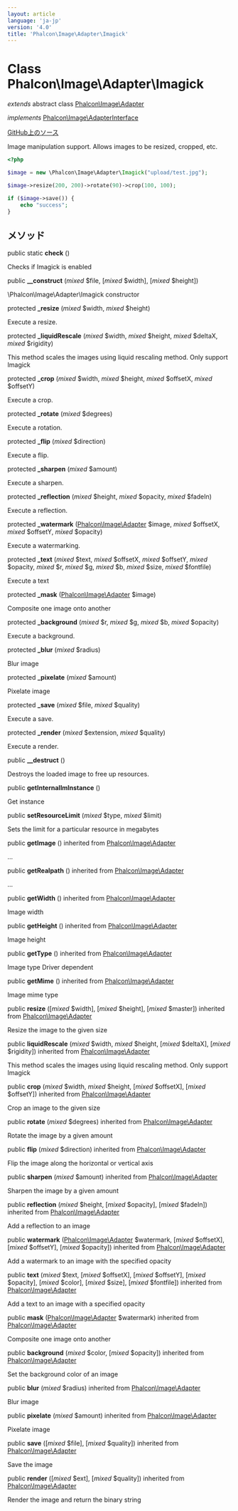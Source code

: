 ```yaml
---
layout: article
language: 'ja-jp'
version: '4.0'
title: 'Phalcon\Image\Adapter\Imagick'
---
```


# Class **Phalcon\Image\Adapter\Imagick**

*extends* abstract class [Phalcon\Image\Adapter](api/Phalcon_Image_Adapter)

*implements* [Phalcon\Image\AdapterInterface](api/Phalcon_Image_AdapterInterface)

<a href="https://github.com/phalcon/cphalcon/tree/v4.0.0/phalcon/image/adapter/imagick.zep" class="btn btn-default btn-sm">GitHub上のソース</a>

Image manipulation support. Allows images to be resized, cropped, etc.

```php
<?php

$image = new \Phalcon\Image\Adapter\Imagick("upload/test.jpg");

$image->resize(200, 200)->rotate(90)->crop(100, 100);

if ($image->save()) {
    echo "success";
}

```

## メソッド

public static **check** ()

Checks if Imagick is enabled

public **__construct** (*mixed* $file, [*mixed* $width], [*mixed* $height])

\Phalcon\Image\Adapter\Imagick constructor

protected **_resize** (*mixed* $width, *mixed* $height)

Execute a resize.

protected **_liquidRescale** (*mixed* $width, *mixed* $height, *mixed* $deltaX, *mixed* $rigidity)

This method scales the images using liquid rescaling method. Only support Imagick

protected **_crop** (*mixed* $width, *mixed* $height, *mixed* $offsetX, *mixed* $offsetY)

Execute a crop.

protected **_rotate** (*mixed* $degrees)

Execute a rotation.

protected **_flip** (*mixed* $direction)

Execute a flip.

protected **_sharpen** (*mixed* $amount)

Execute a sharpen.

protected **_reflection** (*mixed* $height, *mixed* $opacity, *mixed* $fadeIn)

Execute a reflection.

protected **_watermark** ([Phalcon\Image\Adapter](api/Phalcon_Image_Adapter) $image, *mixed* $offsetX, *mixed* $offsetY, *mixed* $opacity)

Execute a watermarking.

protected **_text** (*mixed* $text, *mixed* $offsetX, *mixed* $offsetY, *mixed* $opacity, *mixed* $r, *mixed* $g, *mixed* $b, *mixed* $size, *mixed* $fontfile)

Execute a text

protected **_mask** ([Phalcon\Image\Adapter](api/Phalcon_Image_Adapter) $image)

Composite one image onto another

protected **_background** (*mixed* $r, *mixed* $g, *mixed* $b, *mixed* $opacity)

Execute a background.

protected **_blur** (*mixed* $radius)

Blur image

protected **_pixelate** (*mixed* $amount)

Pixelate image

protected **_save** (*mixed* $file, *mixed* $quality)

Execute a save.

protected **_render** (*mixed* $extension, *mixed* $quality)

Execute a render.

public **__destruct** ()

Destroys the loaded image to free up resources.

public **getInternalImInstance** ()

Get instance

public **setResourceLimit** (*mixed* $type, *mixed* $limit)

Sets the limit for a particular resource in megabytes

public **getImage** () inherited from [Phalcon\Image\Adapter](api/Phalcon_Image_Adapter)

...

public **getRealpath** () inherited from [Phalcon\Image\Adapter](api/Phalcon_Image_Adapter)

...

public **getWidth** () inherited from [Phalcon\Image\Adapter](api/Phalcon_Image_Adapter)

Image width

public **getHeight** () inherited from [Phalcon\Image\Adapter](api/Phalcon_Image_Adapter)

Image height

public **getType** () inherited from [Phalcon\Image\Adapter](api/Phalcon_Image_Adapter)

Image type Driver dependent

public **getMime** () inherited from [Phalcon\Image\Adapter](api/Phalcon_Image_Adapter)

Image mime type

public **resize** ([*mixed* $width], [*mixed* $height], [*mixed* $master]) inherited from [Phalcon\Image\Adapter](api/Phalcon_Image_Adapter)

Resize the image to the given size

public **liquidRescale** (*mixed* $width, *mixed* $height, [*mixed* $deltaX], [*mixed* $rigidity]) inherited from [Phalcon\Image\Adapter](api/Phalcon_Image_Adapter)

This method scales the images using liquid rescaling method. Only support Imagick

public **crop** (*mixed* $width, *mixed* $height, [*mixed* $offsetX], [*mixed* $offsetY]) inherited from [Phalcon\Image\Adapter](api/Phalcon_Image_Adapter)

Crop an image to the given size

public **rotate** (*mixed* $degrees) inherited from [Phalcon\Image\Adapter](api/Phalcon_Image_Adapter)

Rotate the image by a given amount

public **flip** (*mixed* $direction) inherited from [Phalcon\Image\Adapter](api/Phalcon_Image_Adapter)

Flip the image along the horizontal or vertical axis

public **sharpen** (*mixed* $amount) inherited from [Phalcon\Image\Adapter](api/Phalcon_Image_Adapter)

Sharpen the image by a given amount

public **reflection** (*mixed* $height, [*mixed* $opacity], [*mixed* $fadeIn]) inherited from [Phalcon\Image\Adapter](api/Phalcon_Image_Adapter)

Add a reflection to an image

public **watermark** ([Phalcon\Image\Adapter](api/Phalcon_Image_Adapter) $watermark, [*mixed* $offsetX], [*mixed* $offsetY], [*mixed* $opacity]) inherited from [Phalcon\Image\Adapter](api/Phalcon_Image_Adapter)

Add a watermark to an image with the specified opacity

public **text** (*mixed* $text, [*mixed* $offsetX], [*mixed* $offsetY], [*mixed* $opacity], [*mixed* $color], [*mixed* $size], [*mixed* $fontfile]) inherited from [Phalcon\Image\Adapter](api/Phalcon_Image_Adapter)

Add a text to an image with a specified opacity

public **mask** ([Phalcon\Image\Adapter](api/Phalcon_Image_Adapter) $watermark) inherited from [Phalcon\Image\Adapter](api/Phalcon_Image_Adapter)

Composite one image onto another

public **background** (*mixed* $color, [*mixed* $opacity]) inherited from [Phalcon\Image\Adapter](api/Phalcon_Image_Adapter)

Set the background color of an image

public **blur** (*mixed* $radius) inherited from [Phalcon\Image\Adapter](api/Phalcon_Image_Adapter)

Blur image

public **pixelate** (*mixed* $amount) inherited from [Phalcon\Image\Adapter](api/Phalcon_Image_Adapter)

Pixelate image

public **save** ([*mixed* $file], [*mixed* $quality]) inherited from [Phalcon\Image\Adapter](api/Phalcon_Image_Adapter)

Save the image

public **render** ([*mixed* $ext], [*mixed* $quality]) inherited from [Phalcon\Image\Adapter](api/Phalcon_Image_Adapter)

Render the image and return the binary string
